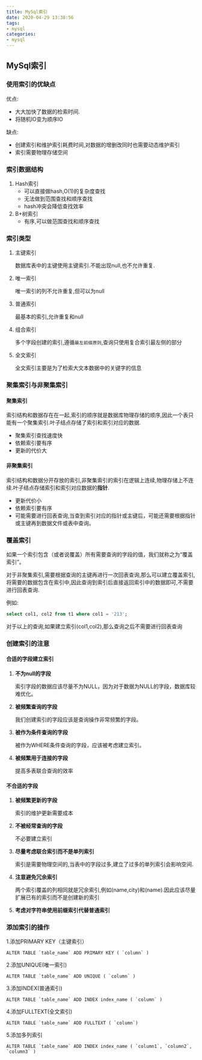```yaml
---
title: MySql索引
date: 2020-04-29 13:38:56
tags:
- mysql
categories:
- mysql
---
```



## MySql索引

### 使用索引的优缺点

优点:

- 大大加快了数据的检索时间.
- 将随机IO变为顺序IO

缺点:

- 创建索引和维护索引耗费时间,对数据的增删改同时也需要动态维护索引
- 索引需要物理存储空间

<!--more-->

### 索引数据结构

1. Hash索引
   - 可以直接做hash,O(1)的复杂度查找
   - 无法做到范围查找和顺序查找
   - hash冲突会降低查找效率
2. B+树索引
   - 有序,可以做范围查找和顺序查找

### 索引类型

1. 主键索引

   数据库表中的主键使用主键索引.不能出现null,也不允许重复.

2. 唯一索引

   唯一索引的列不允许重复,但可以为null

3. 普通索引

   最基本的索引,允许重复和null

4. 组合索引

   多个字段创建的索引,遵循`最左前缀原则`,查询只使用复合索引最左侧的部分

5. 全文索引

   全文索引主要是为了检索大文本数据中的关键字的信息

### 聚集索引与非聚集索引

#### 聚集索引

索引结构和数据存在在一起,索引的顺序就是数据库物理存储的顺序,因此一个表只能有一个聚集索引.叶子结点存储了索引和索引对应的数据.

- 聚集索引查找速度快
- 依赖索引要有序
- 更新的代价大

#### 非聚集索引

索引结构和数据分开存放的索引,非聚集索引的索引在逻辑上连续,物理存储上不连续.叶子结点存储索引和索引对应数据的**指针**.

- 更新代价小
- 依赖索引要有序
- 可能需要进行回表查询,当查到索引对应的指针或主键后，可能还需要根据指针或主键再到数据文件或表中查询。

### 覆盖索引

如果一个索引包含（或者说覆盖）所有需要查询的字段的值，我们就称之为“覆盖索引”。

对于非聚集索引,需要根据查询的主键再进行一次回表查询,那么可以建立覆盖索引,将需要的数据包含在索引中,因此查询到索引后直接返回索引中的数据即可,不需要进行回表查询.

例如:

```sql
select col1, col2 from t1 where col1 = '213';
```

对于以上的查询,如果建立索引(col1,col2),那么查询之后不需要进行回表查询

### 创建索引的注意

#### 合适的字段建立索引

1. **不为null的字段**

   索引字段的数据应该尽量不为NULL，因为对于数据为NULL的字段，数据库较难优化。

2. **被频繁查询的字段**

   我们创建索引的字段应该是查询操作非常频繁的字段。

3. **被作为条件查询的字段**

   被作为WHERE条件查询的字段，应该被考虑建立索引。

4. **被频繁用于连接的字段**

   提高多表联合查询的效率

#### 不合适的字段

1. **被频繁更新的字段**

   索引的维护更新需要成本

2. **不被经常查询的字段**

   不必要建立索引

3. **尽量考虑联合索引而不是单列索引**

   索引是需要物理空间的,当表中的字段过多,建立了过多的单列索引会影响空间.

4. **注意避免冗余索引**

   两个索引覆盖的列相同就是冗余索引,例如(name,city)和(name).因此应该尽量扩展已有的索引而不是创建新的索引

5. **考虑对字符串使用前缀索引代替普通索引**

### 添加索引的操作

1.添加PRIMARY KEY（主键索引）

```
ALTER TABLE `table_name` ADD PRIMARY KEY ( `column` )
```

2.添加UNIQUE(唯一索引)

```
ALTER TABLE `table_name` ADD UNIQUE ( `column` )
```

3.添加INDEX(普通索引)

```
ALTER TABLE `table_name` ADD INDEX index_name ( `column` )
```

4.添加FULLTEXT(全文索引)

```
ALTER TABLE `table_name` ADD FULLTEXT ( `column`)
```

5.添加多列索引

```
ALTER TABLE `table_name` ADD INDEX index_name ( `column1`, `column2`, `column3` )
```